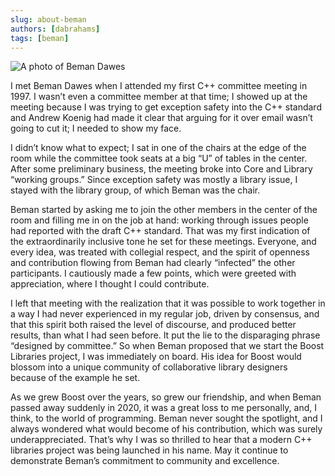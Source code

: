 ```yaml
---
slug: about-beman
authors: [dabrahams]
tags: [beman]
---
```


![A photo of Beman Dawes](./images/beman.png)

I met Beman Dawes when I attended my first C++ committee meeting in 1997. I wasn’t even a committee member at that time; I showed up at the meeting because I was trying to get exception safety into the C++ standard and Andrew Koenig had made it clear that arguing for it over email wasn’t going to cut it; I needed to show my face.

<!-- truncate -->

I didn’t know what to expect; I sat in one of the chairs at the edge of the room while the committee took seats at a big “U” of tables in the center. After some preliminary business, the meeting broke into Core and Library “working groups.” Since exception safety was mostly a library issue, I stayed with the library group, of which Beman was the chair.

Beman started by asking me to join the other members in the center of the room and filling me in on the job at hand: working through issues people had reported with the draft C++ standard. That was my first indication of the extraordinarily inclusive tone he set for these meetings. Everyone, and every idea, was treated with collegial respect, and the spirit of openness and contribution flowing from Beman had clearly “infected” the other participants. I cautiously made a few points, which were greeted with appreciation, where I thought I could contribute.

I left that meeting with the realization that it was possible to work together in a way I had never experienced in my regular job, driven by consensus, and that this spirit both raised the level of discourse, and produced better results, than what I had seen before. It put the lie to the disparaging phrase “designed by committee.” So when Beman proposed that we start the Boost Libraries project, I was immediately on board. His idea for Boost would blossom into a unique community of collaborative library designers because of the example he set.

As we grew Boost over the years, so grew our friendship, and when Beman passed away suddenly in 2020, it was a great loss to me personally, and, I think, to the world of programming. Beman never sought the spotlight, and I always wondered what would become of his contribution, which was surely underappreciated. That’s why I was so thrilled to hear that a modern C++ libraries project was being launched in his name. May it continue to demonstrate Beman’s commitment to community and excellence.